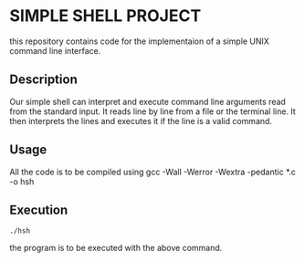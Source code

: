 # SIMPLE SHELL PROJECT
this repository contains code for the implementaion of a
simple UNIX command line interface.

## Description
Our simple shell can interpret and execute command line arguments read from the standard input. It reads line by line from a file or the terminal line. It then interprets the lines and executes it if the line is a valid command.

## Usage
All the code is to be compiled using
		gcc -Wall -Werror -Wextra -pedantic *.c -o hsh

## Execution
	./hsh
the program is to be executed with the above command.
